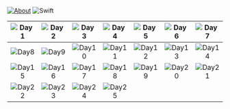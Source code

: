[![About](https://img.shields.io/badge/Advent_Of_Code-2018-brightgreen.svg)](https://adventofcode.com/2018/about)
![Swift](https://img.shields.io/badge/Swift-orange.svg)

| ![Day1](https://img.shields.io/badge/Day1-★-gold.svg) | ![Day2](https://img.shields.io/badge/Day2-★-gold.svg) | ![Day3](https://img.shields.io/badge/Day3-★-gold.svg)  | ![Day4](https://img.shields.io/badge/Day4-★-gold.svg) | ![Day5](https://img.shields.io/badge/Day5-★-gold.svg) | ![Day6](https://img.shields.io/badge/Day6-★-gold.svg) | ![Day7](https://img.shields.io/badge/Day7-★-gold.svg) |
|:-:|:-:|:-:|:-:|:-:|:-:|:-:|
| ![Day8](https://img.shields.io/badge/Day8-★-gold.svg) | ![Day9](https://img.shields.io/badge/Day9-★-gold.svg) | ![Day10](https://img.shields.io/badge/Day10-★-gold.svg) | ![Day11](https://img.shields.io/badge/Day11-★-gold.svg) | ![Day12](https://img.shields.io/badge/Day12-★-gold.svg) | ![Day13](https://img.shields.io/badge/Day13-★-gold.svg) | ![Day14](https://img.shields.io/badge/Day14-★-gold.svg) |
![Day15](https://img.shields.io/badge/Day15-★-gold.svg)      |    ![Day16](https://img.shields.io/badge/Day16-★-gold.svg) | ![Day17](https://img.shields.io/badge/Day17-★-gold.svg)  | ![Day18](https://img.shields.io/badge/Day18-★-gold.svg) | ![Day19](https://img.shields.io/badge/Day19-★-gold.svg) | ![Day20](https://img.shields.io/badge/Day20-☆-gold.svg) | ![Day21](https://img.shields.io/badge/Day21-★-gold.svg) |
| ![Day22](https://img.shields.io/badge/Day22-★-gold.svg) | ![Day23](https://img.shields.io/badge/Day23-★-gold.svg) | ![Day24](https://img.shields.io/badge/Day24-☆-gold.svg) | ![Day25](https://img.shields.io/badge/Day25-☆-gold.svg) |  |  |  |
